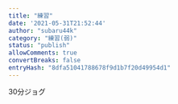 ```yaml
---
title: "練習"
date: '2021-05-31T21:52:44'
author: "subaru44k"
category: "練習(弱)"
status: "publish"
allowComments: true
convertBreaks: false
entryHash: "8dfa51041788678f9d1b7f20d49954d1"
---
```

30分ジョグ

